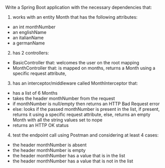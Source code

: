 Write a Spring Boot application with the necessary dependencies that:
1. works with an entity Month that has the following attributes:
- an int monthNumber
- an englishName
- an italianName
- a germanName
2. has 2 controllers:
- BasicController that: welcomes the user on the root mapping
- MonthController that: is mapped on months, returns a Month using a specific request attribute,
3. has an interceptor/middleware called MonthInterceptor that:
- has a list of 6 Months
- takes the header monthNumber from the request
- if monthNumber is null/empty then returns an HTTP Bad Request error
- else: looks if the passed monthNumber is present in the list, if present, returns it using a specific request attribute, else, returns an empty Month with all the string values set to nope
- returns an HTTP OK status
4. test the endpoint call using Postman and considering at least 4 cases:
- the header monthNumber is absent
- the header monthNumber is empty
- the header monthNumber has a value that is in the list
- the header monthNumber has a value that is not in the list
